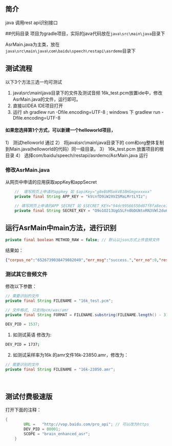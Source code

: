 ## 简介

java 调用rest api识别接口



##代码目录
项目为gradle项目，实际的java代码放在```java\src\main\java```目录下

AsrMain.java为主类，放在```java\src\main\java\com\baidu\speech\restapi\asrdemo```目录下






## 测试流程

以下3个方法三选一均可测试

1. java\src\main\java目录下的文件及测试音频 	16k_test.pcm放置ide中，修改AsrMain.java的文件，运行即可。
2. 直接以IDEA IDE项目打开
3. 运行 sh gradlew run -Dfile.encoding=UTF-8 ; windows 下 gradlew run -Dfile.encoding=UTF-8

#### 如果您选择第1个方式，可以新建一个helloworld项目，
1） 测试helloworld 通过
2） 将java\src\main\java目录下的 com和org整体复制到Main.java(helloworld的代码）同一级目录。
3） 16k_test.pcm 放置项目的根目录
4） 选择com/baidu/speech/restapi/asrdemo/AsrMain.java 运行


### 修改AsrMain.java

从网页中申请的应用获取appKey和appSecret

```java
    //  填写网页上申请的appkey 如 $apiKey="g8eBUMSokVB1BHGmgxxxxxx"
    private final String APP_KEY = "kVcnfD9iW2XVZSMaLMrtLYIz";

    // 填写网页上申请的APP SECRET 如 $SECRET_KEY="94dc99566550d87f8fa8ece112xxxxx"
    private final String SECRET_KEY = "O9o1O213UgG5LFn0bDGNtoRN3VWl2du6";
```




## 运行AsrMain中main方法，进行识别

```java
private final boolean METHOD_RAW = false; // 默认以json方式上传音频文件
```



结果如：
```json
{"corpus_no":"6526739038479082049","err_msg":"success.","err_no":0,"result":["北京科技馆，"],"sn":"766059849441519624850"}
```



### 测试其它音频文件



修改以下参数：

```java
// 需要识别的文件
private final String FILENAME = "16k_test.pcm";

// 文件格式, 只支持pcm/wav/amr
private final String FORMAT = FILENAME.substring(FILENAME.length() - 3);

DEV_PID = 1537;
```



1. 如测试英语 修改为:

```bash
DEV_PID = 1737;
```

2. 如测试采样率为16k 的amr文件16k-23850.amr，修改为：

```java
// 需要识别的文件
private final String FILENAME = "16k-23850.amr";


```

   ​

## 测试付费极速版



打开下面的注释：

```java
{
        URL =   "http://vop.baidu.com/pro_api"; // 可以改为https
        DEV_PID = 80001;
        SCOPE = "brain_enhanced_asr";
    }
```

